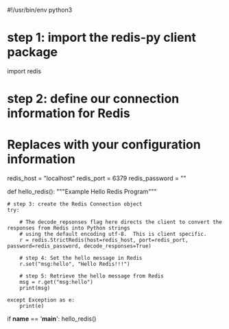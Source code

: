 #!/usr/bin/env python3

# step 1: import the redis-py client package
import redis

# step 2: define our connection information for Redis
# Replaces with your configuration information
redis_host = "localhost"
redis_port = 6379
redis_password = ""


def hello_redis():
    """Example Hello Redis Program"""
    
    # step 3: create the Redis Connection object
    try:
    
        # The decode_repsonses flag here directs the client to convert the responses from Redis into Python strings
        # using the default encoding utf-8.  This is client specific.
        r = redis.StrictRedis(host=redis_host, port=redis_port, password=redis_password, decode_responses=True)
    
        # step 4: Set the hello message in Redis 
        r.set("msg:hello", "Hello Redis!!!")

        # step 5: Retrieve the hello message from Redis
        msg = r.get("msg:hello")
        print(msg)        
    
    except Exception as e:
        print(e)


if __name__ == '__main__':
    hello_redis()
